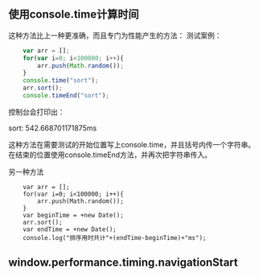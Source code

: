 ## 使用console.time计算时间

这种方法比上一种更准确，而且专门为性能产生的方法：
测试案例：

```js
    var arr = [];
    for(var i=0; i<100000; i++){
        arr.push(Math.random());
    }
    console.time("sort");
    arr.sort();
    console.timeEnd("sort");
```
控制台会打印出：

sort: 542.668701171875ms

这种方法在需要测试的开始位置写上console.time，并且括号内传一个字符串。在结束的位置使用console.timeEnd方法，并再次把字符串传入。



另一种方法

        var arr = [];
        for(var i=0; i<100000; i++){
            arr.push(Math.random());
        }
        var beginTime = +new Date();
        arr.sort();
        var endTime = +new Date();
        console.log("排序用时共计"+(endTime-beginTime)+"ms");



## window.performance.timing.navigationStart